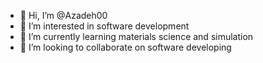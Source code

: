 - 👋 Hi, I’m @Azadeh00
- 👀 I’m interested in software development
- 🌱 I’m currently learning materials science and simulation 
- 💞️ I’m looking to collaborate on software developing


<!---
Azadeh00/Azadeh00 is a ✨ special ✨ repository because its `README.md` (this file) appears on your GitHub profile.
You can click the Preview link to take a look at your changes.
--->
